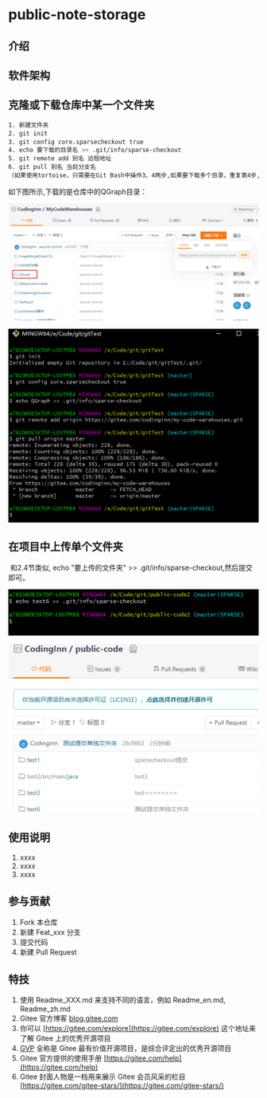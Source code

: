 # public-note-storage

## 介绍
## 软件架构
## 克隆或下载仓库中某一个文件夹

```bash
1. 新建文件夹
2. git init
3. git config core.sparsecheckout true
4. echo 要下载的目录名 >> .git/info/sparse-checkout
5. git remote add 别名 远程地址
6. git pull 别名 当前分支名 
（如果使用tortoise，只需要在Git Bash中操作3、4两步,如果要下载多个目录，重复第4步,然后使用 git checkout master）
```

如下图所示,下载的是仓库中的QGraph目录：

![image-20211220171402507](README.assets/image-20211220171402507.png)

![image-20211220171231049](README.assets/image-20211220171231049.png)

## 在项目中上传单个文件夹

​	和2.4节类似, echo "要上传的文件夹" >> .git/info/sparse-checkout,然后提交即可。

![image-20211221164222266](README.assets/image-20211221164222266.png)

![image-20211221164231300](README.assets/image-20211221164231300.png)

## 使用说明

1.  xxxx
2.  xxxx
3.  xxxx

## 参与贡献

1.  Fork 本仓库
2.  新建 Feat_xxx 分支
3.  提交代码
4.  新建 Pull Request


## 特技

1.  使用 Readme\_XXX.md 来支持不同的语言，例如 Readme\_en.md, Readme\_zh.md
2.  Gitee 官方博客 [blog.gitee.com](https://blog.gitee.com)
3.  你可以 [https://gitee.com/explore](https://gitee.com/explore) 这个地址来了解 Gitee 上的优秀开源项目
4.  [GVP](https://gitee.com/gvp) 全称是 Gitee 最有价值开源项目，是综合评定出的优秀开源项目
5.  Gitee 官方提供的使用手册 [https://gitee.com/help](https://gitee.com/help)
6.  Gitee 封面人物是一档用来展示 Gitee 会员风采的栏目 [https://gitee.com/gitee-stars/](https://gitee.com/gitee-stars/)
